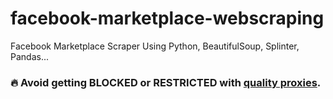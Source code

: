 # facebook-marketplace-webscraping
Facebook Marketplace Scraper Using Python, BeautifulSoup, Splinter, Pandas...

<h3>
  🔥  Avoid getting BLOCKED or RESTRICTED with <a href="https://shorturl.at/eCOdT">quality proxies</a>.
<h3/>

